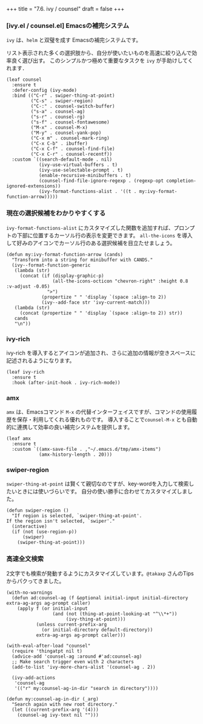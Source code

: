 +++
title = "7.6. ivy / counsel"
draft = false
+++
### [ivy.el / counsel.el] Emacsの補完システム
`ivy` は、`helm` と双璧を成す Emacsの補完システムです。

リスト表示された多くの選択肢から、自分が使いたいものを高速に絞り込んで効率良く選び出す。
このシンプルかつ極めて重要なタスクを `ivy` が手助けしてくれます．

```elisp
(leaf counsel
  :ensure t
  :defer-config (ivy-mode)
  :bind (("C-r" . swiper-thing-at-point)
		 ("C-s" . swiper-region)
		 ("C-:" . counsel-switch-buffer)
		 ("s-a" . counsel-ag)
		 ("s-r" . counsel-rg)
		 ("s-f" . counsel-fontawesome)
		 ("M-x" . counsel-M-x)
		 ("M-y" . counsel-yank-pop)
		 ("C-x m" . counsel-mark-ring)
		 ("C-x C-b" . ibuffer)
		 ("C-x C-f" . counsel-find-file)
		 ("C-x C-r" . counsel-recentf))
  :custom `((search-default-mode . nil)
			(ivy-use-virtual-buffers . t)
			(ivy-use-selectable-prompt . t)
			(enable-recursive-minibuffers . t)
			(counsel-find-file-ignore-regexp . (regexp-opt completion-ignored-extensions))
			(ivy-format-functions-alist . '((t . my:ivy-format-function-arrow)))))
```

### 現在の選択候補をわかりやすくする
`ivy-format-functions-alist` にカスタマイズした関数を追加すれば、プロンプトの下部に位置するカーソル行の表示を変更できます。
`all-the-icons` を導入して好みのアイコンでカーソル行のある選択候補を目立たせましょう。

```elisp
(defun my:ivy-format-function-arrow (cands)
  "Transform into a string for minibuffer with CANDS."
  (ivy--format-function-generic
   (lambda (str)
	 (concat (if (display-graphic-p)
				 (all-the-icons-octicon "chevron-right" :height 0.8 :v-adjust -0.05)
			   ">")
			 (propertize " " 'display `(space :align-to 2))
			 (ivy--add-face str 'ivy-current-match)))
   (lambda (str)
	 (concat (propertize " " 'display `(space :align-to 2)) str))
   cands
   "\n"))
```

### ivy-rich
ivy-rich を導入するとアイコンが追加され、さらに追加の情報が空きスペースに記述されるようになります。

```elisp
(leaf ivy-rich
  :ensure t
  :hook (after-init-hook . ivy-rich-mode))
```

### amx
`amx` は、Emacsコマンド `M-x` の代替インターフェイスですが、コマンドの使用履歴を保存・利用してくれる優れものです。
導入することで`counsel-M-x` とも自動的に連携して効率の良い補完システムを提供します。

```elisp
(leaf amx
  :ensure t
  :custom `((amx-save-file . ,"~/.emacs.d/tmp/amx-items")
	        (amx-history-length . 20)))
```

### swiper-region
`swiper-thing-at-point` は賢くて親切なのですが、key-wordを入力して検索したいときには使いづらいです。
自分の使い勝手に合わせてカスタマイズしました。

```elisp
(defun swiper-region ()
  "If region is selected, `swiper-thing-at-point'.
If the region isn't selected, `swiper'."
  (interactive)
  (if (not (use-region-p))
	  (swiper)
    (swiper-thing-at-point)))
```

### 高速全文検索
2文字でも検索が発動するようにカスタマイズしています。`@takaxp` さんのTipsからパクってきました。

```elisp
(with-no-warnings
  (defun ad:counsel-ag (f &optional initial-input initial-directory extra-ag-args ag-prompt caller)
	(apply f (or initial-input
				 (and (not (thing-at-point-looking-at "^\\*+"))
                      (ivy-thing-at-point)))
           (unless current-prefix-arg
			 (or initial-directory default-directory))
           extra-ag-args ag-prompt caller)))

(with-eval-after-load "counsel"
  (require 'thingatpt nil t)
  (advice-add 'counsel-ag :around #'ad:counsel-ag)
  ;; Make search trigger even with 2 characters
  (add-to-list 'ivy-more-chars-alist '(counsel-ag . 2))

  (ivy-add-actions
   'counsel-ag
   '(("r" my:counsel-ag-in-dir "search in directory"))))

(defun my:counsel-ag-in-dir (_arg)
  "Search again with new root directory."
  (let ((current-prefix-arg '(4)))
    (counsel-ag ivy-text nil "")))
```

